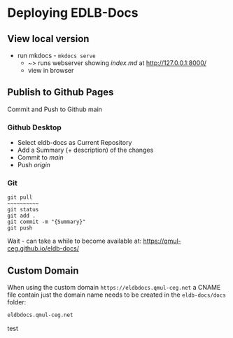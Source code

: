 # Deploying EDLB-Docs
## View local version
- run mkdocs - `mkdocs serve`
	- ~> runs webserver showing *index.md* at http://127.0.0.1:8000/
	- view in browser
## Publish to Github Pages
Commit and Push to Github main
### Github Desktop
- Select eldb-docs as Current Repository
- Add a Summary (+ description) of the changes
- Commit to *main*
- Push *origin*
### Git
```git
git pull
~~~~~~~~~~ 
git status
git add .
git commit -m "{Summary}"
git push
```
Wait - can take a while to become available
at: https://qmul-ceg.github.io/eldb-docs/

## Custom Domain
When using the custom domain `https://eldbdocs.qmul-ceg.net` a CNAME file contain just the domain name needs to be created in the `eldb-docs/docs` folder:
```txt
eldbdocs.qmul-ceg.net
```

test
